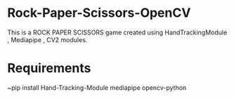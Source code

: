 # Rock-Paper-Scissors-OpenCV

This is a ROCK PAPER SCISSORS game created using HandTrackingModule , Mediapipe , CV2 modules.

# Requirements
~pip install Hand-Tracking-Module mediapipe opencv-python

